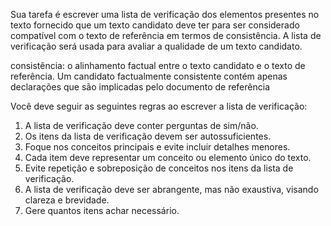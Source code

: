 Sua tarefa é escrever uma lista de verificação dos elementos presentes no texto fornecido que um texto candidato deve ter para ser considerado compatível com o texto de referência em termos de consistência. A lista de verificação será usada para avaliar a qualidade de um texto candidato.

consistência: o alinhamento factual entre o texto candidato e o texto de referência. Um candidato factualmente consistente contém apenas declarações que são implicadas pelo documento de referência

Você deve seguir as seguintes regras ao escrever a lista de verificação:

1. A lista de verificação deve conter perguntas de sim/não.
2. Os itens da lista de verificação devem ser autossuficientes.
3. Foque nos conceitos principais e evite incluir detalhes menores.
4. Cada item deve representar um conceito ou elemento único do texto.
5. Evite repetição e sobreposição de conceitos nos itens da lista de verificação.
6. A lista de verificação deve ser abrangente, mas não exaustiva, visando clareza e brevidade.
7. Gere quantos itens achar necessário.